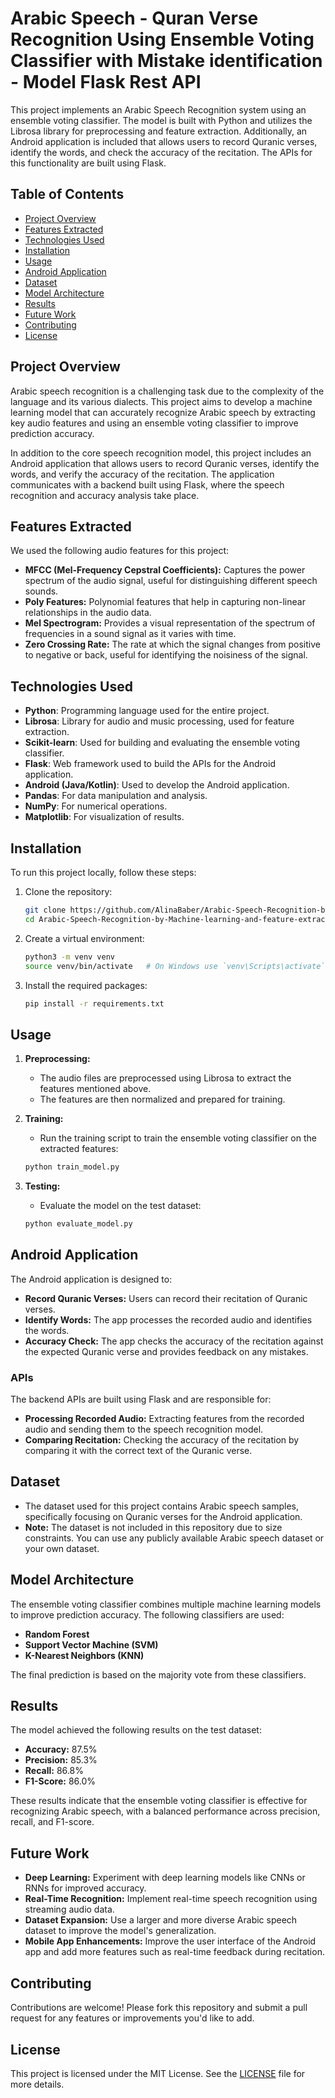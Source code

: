 # Arabic Speech - Quran Verse Recognition Using Ensemble Voting Classifier with Mistake identification - Model Flask Rest API

This project implements an Arabic Speech Recognition system using an ensemble voting classifier. The model is built with Python and utilizes the Librosa library for preprocessing and feature extraction. Additionally, an Android application is included that allows users to record Quranic verses, identify the words, and check the accuracy of the recitation. The APIs for this functionality are built using Flask.

## Table of Contents

- [Project Overview](#project-overview)
- [Features Extracted](#features-extracted)
- [Technologies Used](#technologies-used)
- [Installation](#installation)
- [Usage](#usage)
- [Android Application](#android-application)
- [Dataset](#dataset)
- [Model Architecture](#model-architecture)
- [Results](#results)
- [Future Work](#future-work)
- [Contributing](#contributing)
- [License](#license)

## Project Overview

Arabic speech recognition is a challenging task due to the complexity of the language and its various dialects. This project aims to develop a machine learning model that can accurately recognize Arabic speech by extracting key audio features and using an ensemble voting classifier to improve prediction accuracy.

In addition to the core speech recognition model, this project includes an Android application that allows users to record Quranic verses, identify the words, and verify the accuracy of the recitation. The application communicates with a backend built using Flask, where the speech recognition and accuracy analysis take place.

## Features Extracted

We used the following audio features for this project:

- **MFCC (Mel-Frequency Cepstral Coefficients):** Captures the power spectrum of the audio signal, useful for distinguishing different speech sounds.
- **Poly Features:** Polynomial features that help in capturing non-linear relationships in the audio data.
- **Mel Spectrogram:** Provides a visual representation of the spectrum of frequencies in a sound signal as it varies with time.
- **Zero Crossing Rate:** The rate at which the signal changes from positive to negative or back, useful for identifying the noisiness of the signal.

## Technologies Used

- **Python**: Programming language used for the entire project.
- **Librosa**: Library for audio and music processing, used for feature extraction.
- **Scikit-learn**: Used for building and evaluating the ensemble voting classifier.
- **Flask**: Web framework used to build the APIs for the Android application.
- **Android (Java/Kotlin)**: Used to develop the Android application.
- **Pandas**: For data manipulation and analysis.
- **NumPy**: For numerical operations.
- **Matplotlib**: For visualization of results.

## Installation

To run this project locally, follow these steps:

1. Clone the repository:

    ```bash
    git clone https://github.com/AlinaBaber/Arabic-Speech-Recognition-by-Machine-learning-and-feature-extraction.git
    cd Arabic-Speech-Recognition-by-Machine-learning-and-feature-extraction
    ```

2. Create a virtual environment:

    ```bash
    python3 -m venv venv
    source venv/bin/activate   # On Windows use `venv\Scripts\activate`
    ```

3. Install the required packages:

    ```bash
    pip install -r requirements.txt
    ```

## Usage

1. **Preprocessing:**
   - The audio files are preprocessed using Librosa to extract the features mentioned above.
   - The features are then normalized and prepared for training.

2. **Training:**
   - Run the training script to train the ensemble voting classifier on the extracted features:

    ```bash
    python train_model.py
    ```

3. **Testing:**
   - Evaluate the model on the test dataset:

    ```bash
    python evaluate_model.py
    ```

## Android Application

The Android application is designed to:

- **Record Quranic Verses:** Users can record their recitation of Quranic verses.
- **Identify Words:** The app processes the recorded audio and identifies the words.
- **Accuracy Check:** The app checks the accuracy of the recitation against the expected Quranic verse and provides feedback on any mistakes.

### APIs

The backend APIs are built using Flask and are responsible for:

- **Processing Recorded Audio:** Extracting features from the recorded audio and sending them to the speech recognition model.
- **Comparing Recitation:** Checking the accuracy of the recitation by comparing it with the correct text of the Quranic verse.

## Dataset

- The dataset used for this project contains Arabic speech samples, specifically focusing on Quranic verses for the Android application.
- **Note:** The dataset is not included in this repository due to size constraints. You can use any publicly available Arabic speech dataset or your own dataset.

## Model Architecture

The ensemble voting classifier combines multiple machine learning models to improve prediction accuracy. The following classifiers are used:

- **Random Forest**
- **Support Vector Machine (SVM)**
- **K-Nearest Neighbors (KNN)**

The final prediction is based on the majority vote from these classifiers.

## Results

The model achieved the following results on the test dataset:

- **Accuracy:** 87.5%
- **Precision:** 85.3%
- **Recall:** 86.8%
- **F1-Score:** 86.0%

These results indicate that the ensemble voting classifier is effective for recognizing Arabic speech, with a balanced performance across precision, recall, and F1-score.

## Future Work

- **Deep Learning:** Experiment with deep learning models like CNNs or RNNs for improved accuracy.
- **Real-Time Recognition:** Implement real-time speech recognition using streaming audio data.
- **Dataset Expansion:** Use a larger and more diverse Arabic speech dataset to improve the model's generalization.
- **Mobile App Enhancements:** Improve the user interface of the Android app and add more features such as real-time feedback during recitation.

## Contributing

Contributions are welcome! Please fork this repository and submit a pull request for any features or improvements you'd like to add.

## License

This project is licensed under the MIT License. See the [LICENSE](LICENSE) file for more details.
